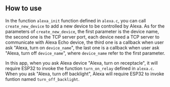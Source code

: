 ## How to use

In the function `alexa_init` function defined in `alexa.c`, you can call `create_new_device` 
to add a new device to be controlled by Alexa. As for the parameters of `create_new_device`, 
the first parameter is the device name, the second one is the TCP server port, each device need 
a TCP server to communicate with Alexa Echo device, the third one is a callback when user ask "Alexa, 
turn on `device_name`", the last one is a callback when user ask "Alexa, turn off `device_name`", where 
`device_name` refer to the first parameter.


In this app, when you ask Alexa device "Alexa, turn on receptacle", it will require ESP32 to invoke 
the function `turn_on_relay` defined in `alexa.c`. When you ask "Alexa, turn off backlight", Alexa 
will require ESP32 to invoke funtion named `turn_off_backlight`.
